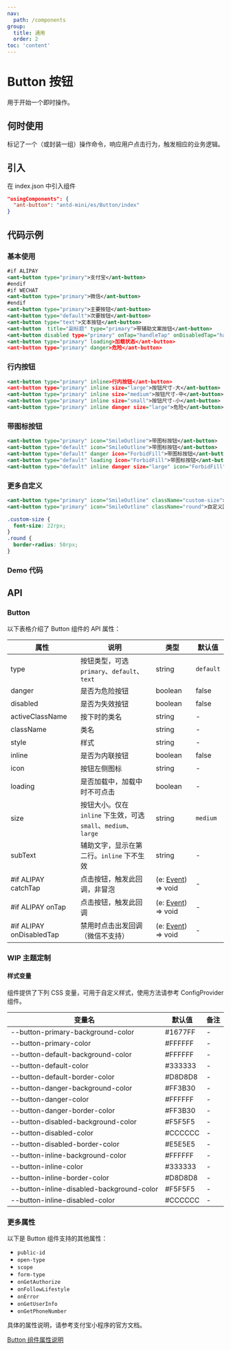 ```yaml
---
nav:
  path: /components
group:
  title: 通用
  order: 2
toc: 'content'
---
```


# Button 按钮

用于开始一个即时操作。

## 何时使用

标记了一个（或封装一组）操作命令，响应用户点击行为，触发相应的业务逻辑。

## 引入

在 index.json 中引入组件

```json
"usingComponents": {
  "ant-button": "antd-mini/es/Button/index"
}

```

## 代码示例

### 基本使用

```xml
#if ALIPAY
<ant-button type="primary">支付宝</ant-button>
#endif
#if WECHAT
<ant-button type="primary">微信</ant-button>
#endif
<ant-button type="primary">主要按钮</ant-button>
<ant-button type="default">次要按钮</ant-button>
<ant-button type="text">文本按钮</ant-button>
<ant-button  title="副标题" type="primary">带辅助文案按钮</ant-button>
<ant-button disabled type="primary" onTap="handleTap" onDisabledTap="handleDisabledTap"> 禁用 </ant-button>
<ant-button type="primary" loading>加载状态</ant-button>
<ant-button type="primary" danger>危险</ant-button>
```

### 行内按钮

```xml
<ant-button type="primary" inline>行内按钮</ant-button>
<ant-button type="primary" inline size="large">按钮尺寸-大</ant-button>
<ant-button type="primary" inline size="medium">按钮尺寸-中</ant-button>
<ant-button type="primary" inline size="small">按钮尺寸-小</ant-button>
<ant-button type="primary" inline danger size="large">危险</ant-button>
```

### 带图标按钮

```xml
<ant-button type="primary" icon="SmileOutline">带图标按钮</ant-button>
<ant-button type="default" icon="SmileOutline">带图标按钮</ant-button>
<ant-button type="default" danger icon="ForbidFill">带图标按钮</ant-button>
<ant-button type="default" loading icon="ForbidFill">带图标按钮</ant-button>
<ant-button type="default" inline danger size="large" icon="ForbidFill">带图标按钮</ant-button>
```

### 更多自定义

```xml
<ant-button type="primary" icon="SmileOutline" className="custom-size">自定义大小</ant-button>
<ant-button type="primary" icon="SmileOutline" className="round">自定义圆角</ant-button>
```

```css
.custom-size {
  font-size: 22rpx;
}
.round {
  border-radius: 50rpx;
}
```

### Demo 代码

<code src='../../demo/pages/Button/index'></code>

## API

### Button

以下表格介绍了 Button 组件的 API 属性：

| 属性                     | 说明                                                            | 类型                                                                          | 默认值    |
| ------------------------ | --------------------------------------------------------------- | ----------------------------------------------------------------------------- | --------- |
| type                     | 按钮类型，可选 `primary`、`default`、`text`                     | string                                                                        | `default` |
| danger                   | 是否为危险按钮                                                  | boolean                                                                       | false     |
| disabled                 | 是否为失效按钮                                                  | boolean                                                                       | false     |
| activeClassName          | 按下时的类名                                                    | string                                                                        | -         |
| className                | 类名                                                            | string                                                                        | -         |
| style                    | 样式                                                            | string                                                                        | -         |
| inline                   | 是否为内联按钮                                                  | boolean                                                                       | false     |
| icon                     | 按钮左侧图标                                                    | string                                                                        | -         |
| loading                  | 是否加载中，加载中时不可点击                                    | boolean                                                                       | -         |
| size                     | 按钮大小。仅在 `inline` 下生效，可选 `small`、`medium`、`large` | string                                                                        | `medium`  |
| subText                  | 辅助文字，显示在第二行。`inline` 下不生效                       | string                                                                        | -         |
| #if ALIPAY catchTap      | 点击按钮，触发此回调，非冒泡                                    | (e: [Event](https://opendocs.alipay.com/mini/framework/event-object)) => void | -         |
| #if ALIPAY onTap         | 点击按钮，触发此回调                                            | (e: [Event](https://opendocs.alipay.com/mini/framework/event-object)) => void | -         |
| #if ALIPAY onDisabledTap | 禁用时点击出发回调（微信不支持）                                | (e: [Event](https://opendocs.alipay.com/mini/framework/event-object)) => void | -         |

### WIP 主题定制

#### 样式变量

组件提供了下列 CSS 变量，可用于自定义样式，使用方法请参考 ConfigProvider 组件。

| 变量名                                    | 默认值  | 备注 |
| ----------------------------------------- | ------- | ---- |
| --button-primary-background-color         | #1677FF | -    |
| --button-primary-color                    | #FFFFFF | -    |
| --button-default-background-color         | #FFFFFF | -    |
| --button-default-color                    | #333333 | -    |
| --button-default-border-color             | #D8D8D8 | -    |
| --button-danger-background-color          | #FF3B30 | -    |
| --button-danger-color                     | #FFFFFF | -    |
| --button-danger-border-color              | #FF3B30 | -    |
| --button-disabled-background-color        | #F5F5F5 | -    |
| --button-disabled-color                   | #CCCCCC | -    |
| --button-disabled-border-color            | #E5E5E5 | -    |
| --button-inline-background-color          | #FFFFFF | -    |
| --button-inline-color                     | #333333 | -    |
| --button-inline-border-color              | #D8D8D8 | -    |
| --button-inline-disabled-background-color | #F5F5F5 | -    |
| --button-inline-disabled-color            | #CCCCCC | -    |

### 更多属性

以下是 Button 组件支持的其他属性：

- `public-id`
- `open-type`
- `scope`
- `form-type`
- `onGetAuthorize`
- `onFollowLifestyle`
- `onError`
- `onGetUserInfo`
- `onGetPhoneNumber`

具体的属性说明，请参考支付宝小程序的官方文档。

[Button 组件属性说明](https://opendocs.alipay.com/mini/component/button#%E5%B1%9E%E6%80%A7%E8%AF%B4%E6%98%8E)
